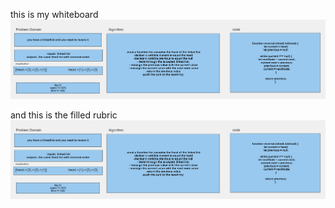 this is my whiteboard 
![linked list 1](./1.png)

and this is the filled rubric
![linked list 1](./1.png)

